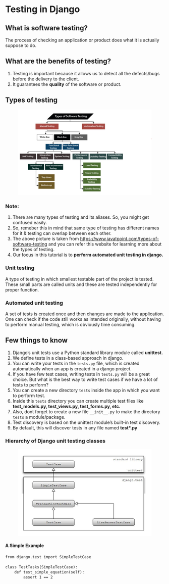 # Testing in Django

## What is software testing?
The process of checking an application or product does what it is actually suppose to do.

## What are the benefits of testing?
1. Testing is important because it allows us to detect all the defects/bugs before the delivery to the client.
2. It guarantees the <b>quality</b> of the software or product.

## Types of testing

<figure align = "center" width="100%">
<img src="images/testing_chart.JPG" width="600"/>
<figcaption></figcaption>
</figure>

### Note:
1. There are many types of testing and its aliases. So, you might get confused easily.
2. So, remeber this in mind that same type of testing has different names for it & testing can overlap between each other.
3. The above picture is taken from https://www.javatpoint.com/types-of-software-testing and you can refer this website for learning more about the types of testing.
4. Our focus in this tutorial is to <b>perform automated unit testing in django.</b>


### Unit testing
A type of testing in which smallest testable part of the project is tested. These small parts are called units and these are tested independently for proper function.

### Automated unit testing
A set of tests is created once and then changes are made to the application. One can check if the code still works as intended originally, without having to perform manual testing, which is obviously time consuming.

## Few things to know
1. Django’s unit tests use a Python standard library module called <b>unittest.</b>
2. We define tests in a class-based approach in django.
3. You can write your tests in the `tests.py` file, which is created automatically when an app is created in a django project.
4. If you have few test cases, writing tests in `tests.py` will be a great choice. But what is the best way to write test cases if we have a lot of tests to perform?
5. You can create a new directory `tests` inside the app in which you want to perform test.
6. Inside this `tests` directory you can create multiple test files like <b>test_models.py, test_views.py, test_forms.py, etc.</b>
7. Also, dont forget to create a new file `__init__.py` to make the directory `tests` a module/package.
8. Test discovery is based on the unittest module’s built-in test discovery.
9. By default, this will discover tests in any file named <b>test*.py</b> 

### Hierarchy of Django unit testing classes

<figure align = "center" width="100%">
<img src="images/testing_classes.JPG" width="600"/>
<figcaption></figcaption>
</figure>


#### A Simple Example
```
from django.test import SimpleTestCase

class TestTasks(SimpleTestCase):
    def test_simple_equation(self):
        assert 1 == 2
```